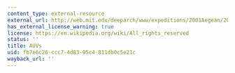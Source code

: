 ```yaml
---
content_type: external-resource
external_url: http://web.mit.edu/deeparch/www/expeditions/2001Aegean/2001Aegean.html
has_external_license_warning: true
license: https://en.wikipedia.org/wiki/All_rights_reserved
status: ''
title: AUVs
uid: fb7e6c26-ccc7-4d83-95c4-811db0c5e21c
wayback_url: ''
---
```

